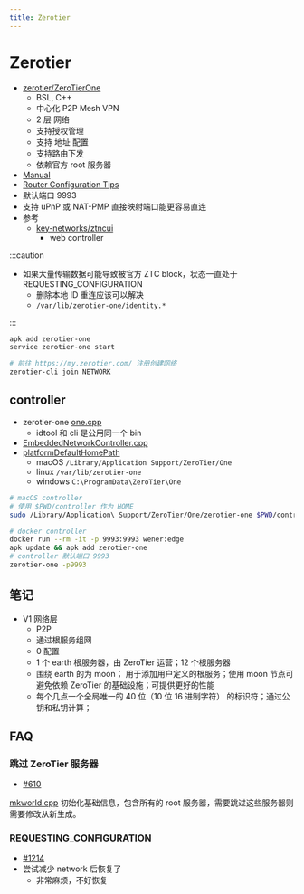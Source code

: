 ```yaml
---
title: Zerotier
---
```


# Zerotier

- [zerotier/ZeroTierOne](https://github.com/zerotier/ZeroTierOne)
  - BSL, C++
  - 中心化 P2P Mesh VPN
  - 2 层 网络
  - 支持授权管理
  - 支持 地址 配置
  - 支持路由下发
  - 依赖官方 root 服务器
- [Manual](https://www.zerotier.com/manual)
- [Router Configuration Tips](https://zerotier.atlassian.net/wiki/spaces/SD/pages/6815768/Router+Configuration+Tips)
- 默认端口 9993
- 支持 uPnP 或 NAT-PMP 直接映射端口能更容易直连
- 参考
  - [key-networks/ztncui](https://github.com/key-networks/ztncui)
    - web controller

:::caution

- 如果大量传输数据可能导致被官方 ZTC block，状态一直处于 REQUESTING_CONFIGURATION
  - 删除本地 ID 重连应该可以解决
  - `/var/lib/zerotier-one/identity.*`

:::

```bash
apk add zerotier-one
service zerotier-one start

# 前往 https://my.zerotier.com/ 注册创建网络
zerotier-cli join NETWORK
```

## controller

- zerotier-one [one.cpp](https://github.com/zerotier/ZeroTierOne/blob/master/one.cpp)
  - idtool 和 cli 是公用同一个 bin
- [EmbeddedNetworkController.cpp](https://github.com/zerotier/ZeroTierOne/blob/master/controller/EmbeddedNetworkController.cpp)
- [platformDefaultHomePath](https://github.com/zerotier/ZeroTierOne/blob/db813db7e875c257e42c41ab8091c3df1e9300a5/osdep/OSUtils.cpp#L382)
  - macOS `/Library/Application Support/ZeroTier/One`
  - linux `/var/lib/zerotier-one`
  - windows `C:\ProgramData\ZeroTier\One`

```bash
# macOS controller
# 使用 $PWD/controller 作为 HOME
sudo /Library/Application\ Support/ZeroTier/One/zerotier-one $PWD/controller

# docker controller
docker run --rm -it -p 9993:9993 wener:edge
apk update && apk add zerotier-one
# controller 默认端口 9993
zerotier-one -p9993
```

## 笔记

- V1 网络层
  - P2P
  - 通过根服务组网
  - 0 配置
  - 1 个 earth 根服务器，由 ZeroTier 运营；12 个根服务器
  - 围绕 earth 的为 moon； 用于添加用户定义的根服务；使用 moon 节点可避免依赖 ZeroTier 的基础设施；可提供更好的性能
  - 每个几点一个全局唯一的 40 位（10 位 16 进制字符） 的标识符；通过公钥和私钥计算；

## FAQ

### 跳过 ZeroTier 服务器

- [#610](https://github.com/zerotier/ZeroTierOne/issues/610)

[mkworld.cpp](https://github.com/zerotier/ZeroTierOne/blob/master/attic/world/mkworld.cpp) 初始化基础信息，包含所有的 root 服务器，需要跳过这些服务器则需要修改从新生成。

### REQUESTING_CONFIGURATION

- [#1214](https://github.com/zerotier/ZeroTierOne/issues/1214)
- 尝试减少 network 后恢复了
  - 非常麻烦，不好恢复
